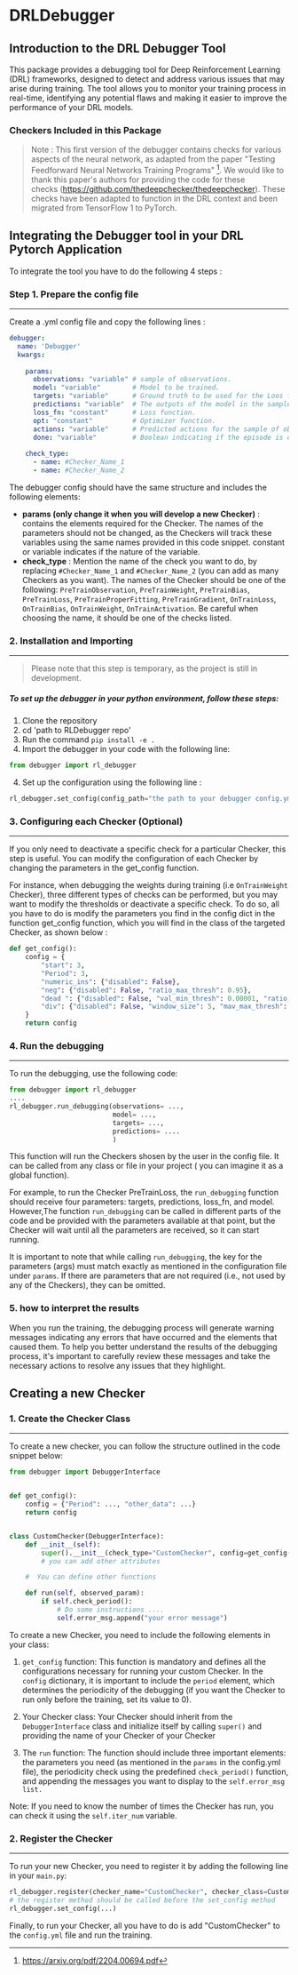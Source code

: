 # DRLDebugger

## Introduction to the DRL Debugger Tool

This package provides a debugging tool for Deep Reinforcement Learning (DRL) frameworks,
designed to detect and address various issues that may arise during training. 
The tool allows you to monitor your training process in real-time, identifying any 
potential flaws and making it easier to improve the performance of your DRL models.

### Checkers Included in this Package

> Note : This first version of the debugger contains checks for 
various aspects of the neural network, as adapted from the paper
"Testing Feedforward Neural Networks Training Programs" [^1]. 
We would like to thank this paper's authors for providing the code 
for these checks (https://github.com/thedeepchecker/thedeepchecker). 
These checks have been adapted to function in the DRL context and 
been migrated from TensorFlow 1 to PyTorch.

[^1]: https://arxiv.org/pdf/2204.00694.pdf

[//]: # (For more information on the specific Checkers included in this )

[//]: # (package, please refer to the [Debugger Details]&#40;./Debugger.md&#41; )

[//]: # (section.)

## Integrating the Debugger tool in your DRL Pytorch Application
To integrate the tool you have to do the following 4 steps : 

### Step 1. Prepare the config file
***

Create a .yml config file and copy the following lines :
```yml
debugger:
  name: 'Debugger'
  kwargs:
    
    params:
      observations: "variable" # sample of observations.
      model: "variable"        # Model to be trained.
      targets: "variable"      # Ground truth to be used for the Loos function .
      predictions: "variable"  # The outputs of the model in the sample of observations.
      loss_fn: "constant"      # Loss function.
      opt: "constant"          # Optimizer function.
      actions: "variable"      # Predicted actions for the sample of observations.
      done: "variable"         # Boolean indicating if the episode is done or not
      
    check_type:
      - name: #Checker_Name_1
      - name: #Checker_Name_2
```

The debugger config should have the same structure and includes the following elements:

* **params (only change it when you will develop a new Checker)** : contains the elements 
required for the Checker. The names of the parameters should not be changed, as the Checkers
will track these variables using the same names provided in this code snippet. constant or 
variable indicates if the nature of the variable.
* **check_type** : Mention the name of the check you want to do, by replacing 
`#Checker_Name_1` and `#Checker_Name_2` (you can add as many Checkers as you want). The names
of the Checker should be one of the following: `PreTrainObservation`, `PreTrainWeight`,
`PreTrainBias`, `PreTrainLoss`, `PreTrainProperFitting`, `PreTrainGradient`, `OnTrainLoss`, 
`OnTrainBias`, `OnTrainWeight`, `OnTrainActivation`. Be careful when choosing the name, 
it should be one of the checks listed.

### 2. Installation and Importing
***

> Please note that this step is temporary, as the project is still in development.

##### To set up the debugger in your python environment, follow these steps:
1. Clone the repository
2. cd 'path to RLDebugger repo'
3. Run the command `pip install -e .`
4. Import the debugger in your code with the following line:
```python
from debugger import rl_debugger
```
4. Set up the configuration using the following line :
```python
rl_debugger.set_config(config_path="the path to your debugger config.yml file")
```

### 3. Configuring each Checker (Optional)
***

If you only need to deactivate a specific check for a particular Checker, this step is useful.
You can modify the configuration of each Checker by changing the parameters in the
get_config function.

For instance, when debugging the weights during training (i.e `OnTrainWeight` Checker),
three different types of checks can be performed, but you may want to modify the thresholds or
deactivate a specific check. To do so, all you have to do is
modify the parameters you find in the config dict in the  function get_config function,
which you will find in the class of the targeted Checker, as shown below :
```python
def get_config():
    config = {
        "start": 3,
        "Period": 3,
        "numeric_ins": {"disabled": False},
        "neg": {"disabled": False, "ratio_max_thresh": 0.95},
        "dead ": {"disabled": False, "val_min_thresh": 0.00001, "ratio_max_thresh": 0.95},
        "div": {"disabled": False, "window_size": 5, "mav_max_thresh": 100000000, "inc_rate_max_thresh": 2}
    }
    return config
```


### 4. Run the debugging
***

To run the debugging, use the following code:

```python
from debugger import rl_debugger
....
rl_debugger.run_debugging(observations= ...,
                          model= ...,
                          targets= ...,
                          predictions= ....
                          )
```
This function will run the Checkers shosen by the user in the config file. 
It can be called from any class or file in your project ( you can imagine it as a
global function).

For example, to run the Checker PreTrainLoss, the `run_debugging` function should receive
four parameters: targets, predictions, loss_fn, and model. However,The function 
`run_debugging` can be called  in different parts of the code and be provided with 
the parameters available at that point, but the Checker will wait until all the 
parameters are received, so it can start running.

It is important to note that while calling `run_debugging`, the key for the parameters 
(args) must match exactly as mentioned in the configuration file under `params`. If there 
are parameters that are not required (i.e., not used by any of the Checkers), 
they can be omitted.

### 5. how to interpret the results
When you run the training, the debugging process will generate warning messages 
indicating any errors that have occurred and the elements that caused them.
To help you better understand the results of the debugging process, it's important
to carefully review these messages and take the necessary actions to resolve any 
issues that they highlight.

## Creating a new Checker

### 1. Create the Checker Class
***
To create a new checker, you can follow the structure outlined in the code snippet below:

```python
from debugger import DebuggerInterface


def get_config():
    config = {"Period": ..., "other_data": ...}
    return config


class CustomChecker(DebuggerInterface):
    def __init__(self):
        super().__init__(check_type="CustomChecker", config=get_config())
        # you can add other attributes

    #  You can define other functions

    def run(self, observed_param):
        if self.check_period():
            # Do some instructions ....
            self.error_msg.append("your error message")

```

To create a new Checker, you need to include the following elements in your class:
1. `get_config` function: This function is mandatory and defines all the configurations 
necessary for running your custom Checker. In the `config` dictionary, it is important to
include the `period` element, which determines the periodicity of the debugging 
(if you want the Checker to run only before the training, set its value to 0).

2. Your Checker class: Your Checker should inherit from the `DebuggerInterface` class and
initialize itself by calling `super()` and providing the name of your Checker
of your Checker 

3. The `run` function: The function should include three important elements: 
the parameters you need (as mentioned in the `params` in the config.yml file), 
the periodicity check using the predefined `check_period()` function, 
and appending the messages you want to display to the `self.error_msg list.`

Note: If you need to know the number of times the Checker has run, you can check 
it using the `self.iter_num` variable.

### 2. Register the Checker
***
To run your new Checker, you need to register it by adding the following line
in your `main.py`:

```python
rl_debugger.register(checker_name="CustomChecker", checker_class=CustomChecker)
# the register method should be called before the set_config method
rl_debugger.set_config(...)
```
Finally, to run your Checker, all you have to do is add "CustomChecker"
to the `config.yml` file and run the training.
